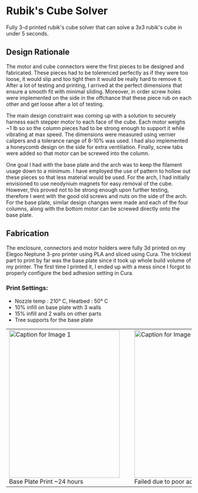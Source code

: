 # Rubik's Cube Solver

Fully 3-d printed rubik's cube solver that can solve a 3x3 rubik's cube in under 5 seconds.

## Design Rationale

The motor and cube connectors were the first pieces to be designed and fabricated. These pieces had to be tolerenced perfectly as if they were too loose, it would slip and too tight 
then it would be really hard to remove it. After a lot of testing and printing, I arrived at the perfect dimensions that ensure a smooth fit with minimal sliding. Moreover, in order
screw holes were implemented on the side in the offchance that these piece rub on each other and get loose after a lot of testing.

The main design constraint was coming up with a solution to securely harness each stepper motor to each face of the cube. Each motor weighs ~1 lb so 
so the column pieces had to be strong enough to support it while vibrating at max speed. The dimensions were measured using vernier calipers and a tolerance range of 8-10% was used.
I had also implemented a honeycomb design on the side for extra ventiliation. Finally, screw tabs were added so that motor can be screwed into the column. 

One goal I had with the base plate and the arch was to keep the filament usage down to a minimum. I have employed the use of pattern to hollow out these pieces so that less material would be used.
For the arch, I had initially envisioned to use neodynium magnets for easy removal of the cube. However, this proved not to be strong enough upon further testing, therefore I went with the good old 
screws and nuts on the side of the arch. For the base plate, similar design changes were made and each of the four columns, along with the bottom motor can be screwed directly onto the base plate.


## Fabrication
The enclosure, connectors and motor holders were fully 3d printed on my Elegoo Neptune 3-pro printer using PLA and sliced using Cura. The trickiest part to print by far was the base plate since it took up whole build volume of my printer. The first time I printed it, I ended up with a mess since I forgot to properly configure the bed adhesion setting in Cura.
### Print Settings:
  - Nozzle temp : 210° C, Heatbed : 50° C
  - 10% infill on base plate with 3 walls
  - 15% infill and 2 walls on other parts
  - Tree supports for the base plate

<table align="center">
  <tr>
    <td style="padding-right: 20px;">
      <img src="https://github.com/user-attachments/assets/a1777398-3f4c-4e38-b37d-64ee500cf129" width="300" height="400" alt="Caption for Image 1">
      <br>
      <span>Base Plate Print ~24 hours <span>
    </td>
    <td style="padding-left: 20px;">
      <img src="https://github.com/user-attachments/assets/d2b14d99-aa1b-4cbd-bc4d-afd8e5e15eba" width="300" height="400" alt="Caption for Image 2">
      <br>
      <span>Failed due to poor adhesion :(</span>
    </td>
  </tr>
</table>







